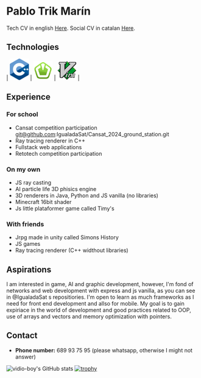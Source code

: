 # Pablo Trik Marín

Tech CV in english [Here](Tech.pdf).
Social CV in catalan [Here](Social.pdf).

## Technologies

| <img src="cpp.png" alt="C++" width="50"/>  | <img src="sfml.png" alt="sfml" width="50"/> | <img src="nvim.png" alt="nvim" width="50"/> |

## Experience

### For school
  - Cansat competition participation git@github.com:IgualadaSat/Cansat_2024_ground_station.git
  - Ray tracing renderer in C++
  - Fullstack web applications
  - Retotech competition participation

### On my own
  - JS ray casting
  - AI particle life 3D phisics engine
  - 3D renderers in Java, Python and JS vanilla (no libraries)
  - Minecraft 16bit shader
  - Js little plataformer game called Timy's

### With friends
  - Jrpg made in unity called Simons History
  - JS games
  - Ray tracing renderer (C++ widthout libraries)

## Aspirations

I am interested in game, AI and graphic development, however, I'm fond of networks and web development with express and js vanilla, as you can see in @IgualadaSat s repositiories. I'm open to learn as much frameworks as I need for front end development and allso for mobile. My goal is to gain expiriace in the world of development and good practices related to OOP, use of arrays and vectors and memory optimization with pointers.

## Contact

- **Phone number:** 689 93 75 95 (please whatsapp, otherwise I might not answer)

![vidio-boy's GitHub stats](https://github-readme-stats.vercel.app/api?username=trmaa&show_icons=true&theme=dark)
[![trophy](https://github-profile-trophy.vercel.app/?username=ryo-ma&theme=onedark)](https://github.com/ryo-ma/github-profile-trophy)





<!--
**trmaa/trmaa** is a ✨ _special_ ✨ repository because its `README.md` (this file) appears on your GitHub profile.

Here are some ideas to get you started:

- 🔭 I’m currently working on ...
- 🌱 I’m currently learning ...
- 👯 I’m looking to collaborate on ...
- 🤔 I’m looking for help with ...
- 💬 Ask me about ...
- 📫 How to reach me: ...
- 😄 Pronouns: ...
- ⚡ Fun fact: ...
-->
